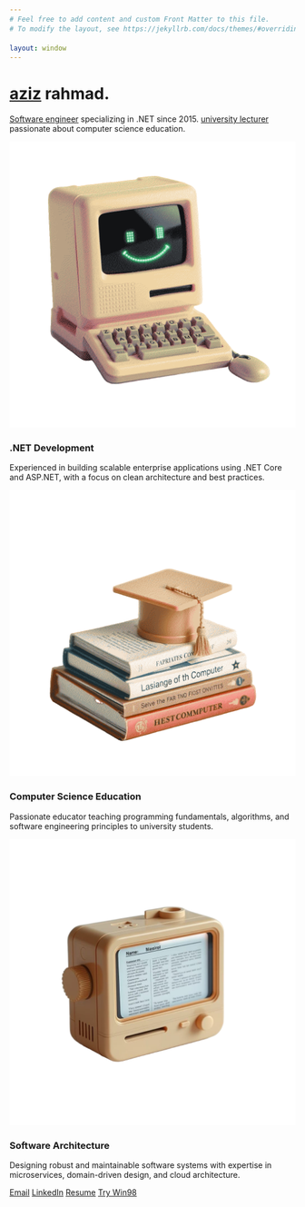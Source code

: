 ```yaml
---
# Feel free to add content and custom Front Matter to this file.
# To modify the layout, see https://jekyllrb.com/docs/themes/#overriding-theme-defaults

layout: window
---
```


<style type="text/css" media="screen">
  
</style>

<div class="container">
  <div class="profile-section fade-in">
    <!-- <img src="/assets/img/azayrahmad-qrcode.png" alt="Aziz Rahmad" class="profile-image blur-in"> -->
    <div class="text-content">
      <h1 class="homepage-title"><a href="/about">aziz</a> rahmad.</h1>
      <p class="homepage-subtitle"><a href="/projects">Software engineer</a> specializing in .NET since 2015. <a href="/lecturing">university lecturer</a> passionate about computer science education.</p>
    </div>
  </div>

  <div class="skills-section fade-in">
    <div class="skill-card">
      <img src="/assets/img/computer.png" alt=".NET" class="skill-icon">
      <div class="skill-content">
        <h3 class="skill-title">.NET Development</h3>
        <p class="skill-description">Experienced in building scalable enterprise applications using .NET Core and ASP.NET, with a focus on clean architecture and best practices.</p>
      </div>
    </div>
    <div class="skill-card">
      <img src="/assets/img/books.png" alt="Teaching" class="skill-icon">
      <div class="skill-content">
        <h3 class="skill-title">Computer Science Education</h3>
        <p class="skill-description">Passionate educator teaching programming fundamentals, algorithms, and software engineering principles to university students.</p>
      </div>
    </div>
    <div class="skill-card">
      <img src="/assets/img/ebook.png" alt="Code" class="skill-icon">
      <div class="skill-content">
        <h3 class="skill-title">Software Architecture</h3>
        <p class="skill-description">Designing robust and maintainable software systems with expertise in microservices, domain-driven design, and cloud architecture.</p>
      </div>
    </div>
  </div>

  <div class="contact-links fade-in">
    <a href="mailto:azayrahmad@gmail.com" class="contact-link">Email</a>
    <a href="https://www.linkedin.com/in/aziz-rahmad" class="contact-link">LinkedIn</a>
    <a href="/resume" class="contact-link">Resume</a>
    <a href="/win98" class="contact-link">Try Win98</a>
  </div>
</div>

